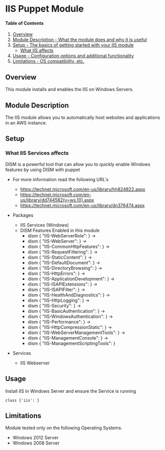 # IIS Puppet Module

#### Table of Contents

1. [Overview](#overview)
2. [Module Description - What the module does and why it is useful](#module-description)
3. [Setup - The basics of getting started with your IIS module](#setup)
    * [What IIS affects](#what-IIS-affects)
4. [Usage - Configuration options and additional functionality](#usage)
5. [Limitations - OS compatibility, etc.](#limitations)

## Overview

This module installs and enables the IIS on Windows Servers.

## Module Description

The IIS module allows you to automatically host websites and applications in an AWS instance. 

## Setup

### What IIS Services affects
DISM is a powerful tool that can allow you to quickly enable
Windows features by using DISM with puppet

* For more information read the following URL's
	* https://technet.microsoft.com/en-us/library/hh824822.aspx
	* https://technet.microsoft.com/en-us/library/dd744582(v=ws.10).aspx
	* https://technet.microsoft.com/en-us/library/dn376474.aspx

* Packages
    * IIS Services (Windows)
    * DISM
    	Features Enabled in this module
    	* dism { "IIS-WebServerRole":            } ->
  		* dism { "IIS-WebServer":                } ->
  		* dism { "IIS-CommonHttpFeatures":       } ->
  		* dism { "IIS-RequestFiltering":         } ->
  		* dism { "IIS-StaticContent":            } ->
  		* dism { "IIS-DefaultDocument":          } ->
  		* dism { "IIS-DirectoryBrowsing":        } ->
  		* dism { "IIS-HttpErrors":               } ->
  		* dism { "IIS-ApplicationDevelopment":   } ->
  		* dism { "IIS-ISAPIExtensions":          } ->
  		* dism { "IIS-ISAPIFilter":              } ->
  		* dism { "IIS-HealthAndDiagnostics":     } ->
  		* dism { "IIS-HttpLogging":              } ->
  		* dism { "IIS-Security":                 } ->
  		* dism { "IIS-BasicAuthentication":      } ->
  		* dism { "IIS-WindowsAuthentication":    } ->
  		* dism { "IIS-Performance":              } ->
  		* dism { "IIS-HttpCompressionStatic":    } ->
  		* dism { "IIS-WebServerManagementTools": } ->
  		* dism { "IIS-ManagementConsole":        } ->
  		* dism { "IIS-ManagementScriptingTools":  } 
    
* Services
    * IIS Webserver

## Usage

Install IIS in Windows Server and ensure the Service is running

    class {'iis': }

## Limitations
Module tested only on the following Operating Systems.
* Windows 2012 Server
* Windows 2008 Server

